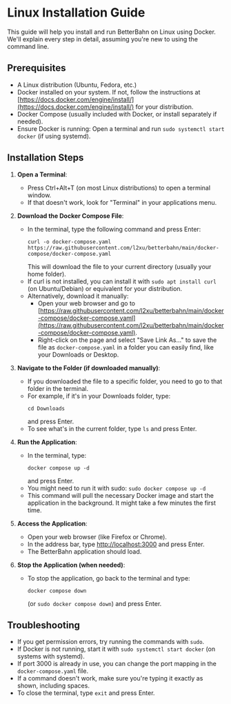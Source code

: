 # Linux Installation Guide

This guide will help you install and run BetterBahn on Linux using Docker. We'll explain every step in detail, assuming you're new to using the command line.

## Prerequisites

- A Linux distribution (Ubuntu, Fedora, etc.)
- Docker installed on your system. If not, follow the instructions at [https://docs.docker.com/engine/install/](https://docs.docker.com/engine/install/) for your distribution.
- Docker Compose (usually included with Docker, or install separately if needed).
- Ensure Docker is running: Open a terminal and run `sudo systemctl start docker` (if using systemd).

## Installation Steps

1. **Open a Terminal**:
   - Press Ctrl+Alt+T (on most Linux distributions) to open a terminal window.
   - If that doesn't work, look for "Terminal" in your applications menu.

2. **Download the Docker Compose File**:
   - In the terminal, type the following command and press Enter:
     ```
     curl -o docker-compose.yaml https://raw.githubusercontent.com/l2xu/betterbahn/main/docker-compose/docker-compose.yaml
     ```
     This will download the file to your current directory (usually your home folder).
   - If curl is not installed, you can install it with `sudo apt install curl` (on Ubuntu/Debian) or equivalent for your distribution.
   - Alternatively, download it manually:
     - Open your web browser and go to [https://raw.githubusercontent.com/l2xu/betterbahn/main/docker-compose/docker-compose.yaml](https://raw.githubusercontent.com/l2xu/betterbahn/main/docker-compose/docker-compose.yaml).
     - Right-click on the page and select "Save Link As..." to save the file as `docker-compose.yaml` in a folder you can easily find, like your Downloads or Desktop.

3. **Navigate to the Folder (if downloaded manually)**:
   - If you downloaded the file to a specific folder, you need to go to that folder in the terminal.
   - For example, if it's in your Downloads folder, type:
     ```
     cd Downloads
     ```
     and press Enter.
   - To see what's in the current folder, type `ls` and press Enter.

4. **Run the Application**:
   - In the terminal, type:
     ```
     docker compose up -d
     ```
     and press Enter.
   - You might need to run it with sudo: `sudo docker compose up -d`
   - This command will pull the necessary Docker image and start the application in the background. It might take a few minutes the first time.

5. **Access the Application**:
   - Open your web browser (like Firefox or Chrome).
   - In the address bar, type [http://localhost:3000](http://localhost:3000) and press Enter.
   - The BetterBahn application should load.

6. **Stop the Application (when needed)**:
   - To stop the application, go back to the terminal and type:
     ```
     docker compose down
     ```
     (or `sudo docker compose down`)
     and press Enter.

## Troubleshooting

- If you get permission errors, try running the commands with `sudo`.
- If Docker is not running, start it with `sudo systemctl start docker` (on systems with systemd).
- If port 3000 is already in use, you can change the port mapping in the `docker-compose.yaml` file.
- If a command doesn't work, make sure you're typing it exactly as shown, including spaces.
- To close the terminal, type `exit` and press Enter.
